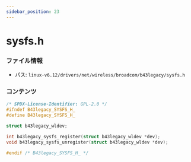 ```yaml
---
sidebar_position: 23
---
```

# sysfs.h

### ファイル情報

- パス: `linux-v6.12/drivers/net/wireless/broadcom/b43legacy/sysfs.h`

### コンテンツ

```h
/* SPDX-License-Identifier: GPL-2.0 */
#ifndef B43legacy_SYSFS_H_
#define B43legacy_SYSFS_H_

struct b43legacy_wldev;

int b43legacy_sysfs_register(struct b43legacy_wldev *dev);
void b43legacy_sysfs_unregister(struct b43legacy_wldev *dev);

#endif /* B43legacy_SYSFS_H_ */

```
